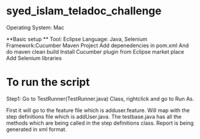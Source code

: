 # syed_islam_teladoc_challenge

Operating System: Mac

**Basic setup **
Tool: Eclipse
Language: Java, Selenium
Framework:Cucumber
Maven Project
Add depenedencies in pom.xml
And do maven clean build
Install Cucumber plugin from Eclipse market place
Add Selenium libraries 

# To run the script

Step1: Go to TestRunner(TestRunner.java) Class, rightclick and go to Run As. 

First it will go to the feature file which is adduser.feature.
Will map with the step definitions file which is addUser.java.
The testbase.java has all the methods which are being called in the step definitions class.
Report is being generated in xml format.
